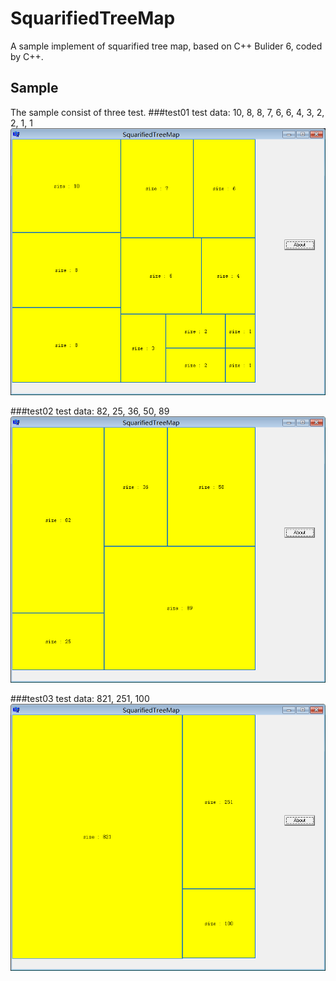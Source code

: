 # SquarifiedTreeMap
A sample implement of squarified tree map, based on C++ Bulider 6, coded by C++.

## Sample
The sample consist of three test.
###test01
test data: 10, 8, 8, 7, 6, 6, 4, 3, 2, 2, 1, 1
![](./screenshots/test01.png)

###test02
test data: 82, 25, 36, 50, 89
![](./screenshots/test02.png)

###test03
test data: 821, 251, 100
![](./screenshots/test03.png)
